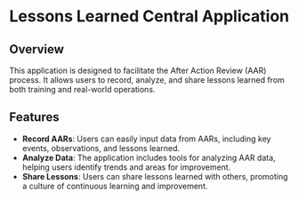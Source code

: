 # Lessons Learned Central Application

## Overview

This application is designed to facilitate the After Action Review (AAR) process. It allows users to record, analyze, and share lessons learned from both training and real-world operations.

## Features

- **Record AARs**: Users can easily input data from AARs, including key events, observations, and lessons learned.
- **Analyze Data**: The application includes tools for analyzing AAR data, helping users identify trends and areas for improvement.
- **Share Lessons**: Users can share lessons learned with others, promoting a culture of continuous learning and improvement.